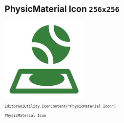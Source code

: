 # PhysicMaterial Icon `256x256`
<img src="/img/PhysicMaterial%20Icon.png" width=256 height=256>

``` CSharp
EditorGUIUtility.IconContent("PhysicMaterial Icon")
```
```
PhysicMaterial Icon
```
